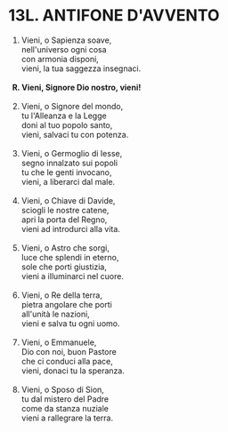 # 13L. ANTIFONE D'AVVENTO

<ol>
  <li>Vieni, o Sapienza soave,<br>
    nell'universo ogni cosa<br>
    con armonia disponi,<br>
    vieni, la tua saggezza insegnaci.</li><br>
  <b><li type="A" value="18">Vieni, Signore Dio nostro, vieni!</li></b><br>
  <li value="2">Vieni, o Signore del mondo,<br>
    tu l'Alleanza e la Legge<br>
    doni al tuo popolo santo,<br>
    vieni, salvaci tu con potenza.</li><br>
  <li>Vieni, o Germoglio di Iesse,<br>
    segno innalzato sui popoli<br>
    tu che le genti invocano,<br>
    vieni, a liberarci dal male.</li><br>
  <li>Vieni, o Chiave di Davide,<br>
    sciogli le nostre catene,<br>
    apri la porta del Regno,<br>
    vieni ad introdurci alla vita.</li><br>
  <li>Vieni, o Astro che sorgi,<br>
    luce che splendi in eterno,<br>
    sole che porti giustizia,<br>
    vieni a illuminarci nel cuore.</li><br>
  <li>Vieni, o Re della terra,<br>
    pietra angolare che porti<br>
    all'unità le nazioni,<br>
    vieni e salva tu ogni uomo.</li><br>
  <li>Vieni, o Emmanuele,<br>
    Dio con noi, buon Pastore<br>
    che ci conduci alla pace,<br>
    vieni, donaci tu la speranza.</li><br>
  <li>Vieni, o Sposo di Sion,<br>
    tu dal mistero del Padre<br>
    come da stanza nuziale<br>
    vieni a rallegrare la terra.</li>
</ol>
